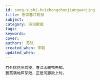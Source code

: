 ```yaml
---
id: song-sushi-huichongchunjiangwanjing
title: 惠崇春江晚景
subject: 
category: 诗词歌赋
tags: 
keywords: 
cover: 
authors: 苏轼
created_when: 宋朝
updated_when: 
---
```


```
竹外桃花三两枝，春江水暖鸭先知。
蒌蒿满地芦芽短，正是河豚欲上时。
```

